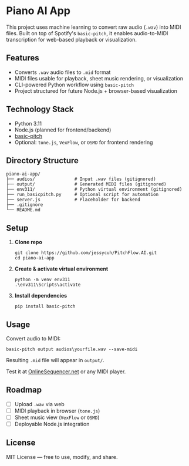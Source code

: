 # Piano AI App

This project uses machine learning to convert raw audio (`.wav`) into MIDI files.
Built on top of Spotify's `basic-pitch`, it enables audio-to-MIDI transcription for web-based playback or visualization.

## Features

* Converts `.wav` audio files to `.mid` format
* MIDI files usable for playback, sheet music rendering, or visualization
* CLI-powered Python workflow using `basic-pitch`
* Project structured for future Node.js + browser-based visualization

## Technology Stack

* Python 3.11
* Node.js (planned for frontend/backend)
* [basic-pitch](https://github.com/spotify/basic-pitch)
* Optional: `tone.js`, `VexFlow`, or `OSMD` for frontend rendering

## Directory Structure

```
piano-ai-app/
├── audios/               # Input .wav files (gitignored)
├── output/               # Generated MIDI files (gitignored)
├── env311/               # Python virtual environment (gitignored)
├── run_basicpitch.py     # Optional script for automation
├── server.js             # Placeholder for backend
├── .gitignore
└── README.md
```

## Setup

1. **Clone repo**

   ```
   git clone https://github.com/jessycuh/PitchFlow.AI.git
   cd piano-ai-app
   ```

2. **Create & activate virtual environment**

   ```
   python -m venv env311
   .\env311\Scripts\activate
   ```

3. **Install dependencies**

   ```
   pip install basic-pitch
   ```

## Usage

Convert audio to MIDI:

```
basic-pitch output audios\yourfile.wav --save-midi
```

Resulting `.mid` file will appear in `output/`.

Test it at [OnlineSequencer.net](https://onlinesequencer.net/import) or any MIDI player.

## Roadmap

* [ ] Upload `.wav` via web
* [ ] MIDI playback in browser (`tone.js`)
* [ ] Sheet music view (`VexFlow` or `OSMD`)
* [ ] Deployable Node.js integration

## License

MIT License — free to use, modify, and share.
